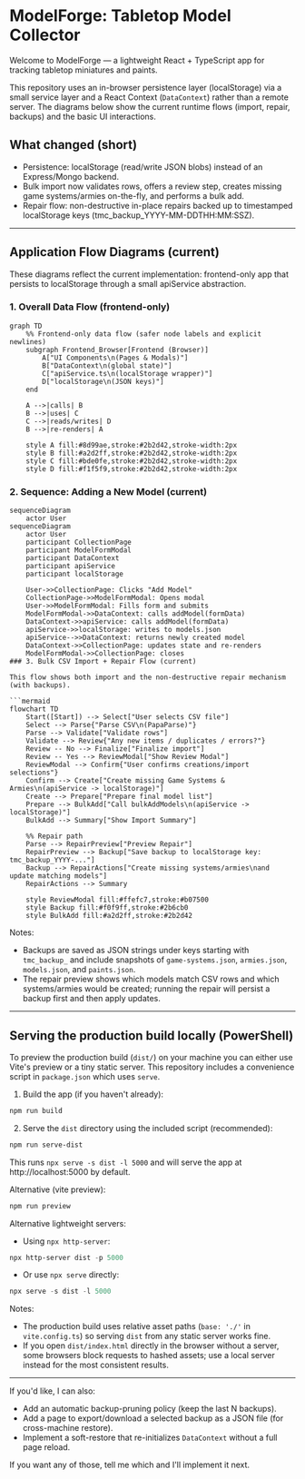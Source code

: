 <!--
 * @file README.md
 * @description This file provides an overview of the ModelForge application, its features, and technical architecture using Mermaid diagrams.
 * This program was written by Stuart Mason October 2025.
-->
# ModelForge: Tabletop Model Collector

Welcome to ModelForge — a lightweight React + TypeScript app for tracking tabletop miniatures and paints.

This repository uses an in-browser persistence layer (localStorage) via a small service layer and a React Context (`DataContext`) rather than a remote server. The diagrams below show the current runtime flows (import, repair, backups) and the basic UI interactions.

## What changed (short)
- Persistence: localStorage (read/write JSON blobs) instead of an Express/Mongo backend.
- Bulk import now validates rows, offers a review step, creates missing game systems/armies on-the-fly, and performs a bulk add.
- Repair flow: non-destructive in-place repairs backed up to timestamped localStorage keys (tmc_backup_YYYY-MM-DDTHH:MM:SSZ).

---

## Application Flow Diagrams (current)

These diagrams reflect the current implementation: frontend-only app that persists to localStorage through a small apiService abstraction.

### 1. Overall Data Flow (frontend-only)

```mermaid
graph TD
    %% Frontend-only data flow (safer node labels and explicit newlines)
    subgraph Frontend_Browser[Frontend (Browser)]
        A["UI Components\n(Pages & Modals)"]
        B["DataContext\n(global state)"]
        C["apiService.ts\n(localStorage wrapper)"]
        D["localStorage\n(JSON keys)"]
    end

    A -->|calls| B
    B -->|uses| C
    C -->|reads/writes| D
    B -->|re-renders| A

    style A fill:#8d99ae,stroke:#2b2d42,stroke-width:2px
    style B fill:#a2d2ff,stroke:#2b2d42,stroke-width:2px
    style C fill:#bde0fe,stroke:#2b2d42,stroke-width:2px
    style D fill:#f1f5f9,stroke:#2b2d42,stroke-width:2px
```

### 2. Sequence: Adding a New Model (current)

```mermaid
sequenceDiagram
    actor User
sequenceDiagram
    actor User
    participant CollectionPage
    participant ModelFormModal
    participant DataContext
    participant apiService
    participant localStorage

    User->>CollectionPage: Clicks "Add Model"
    CollectionPage->>ModelFormModal: Opens modal
    User->>ModelFormModal: Fills form and submits
    ModelFormModal->>DataContext: calls addModel(formData)
    DataContext->>apiService: calls addModel(formData)
    apiService->>localStorage: writes to models.json
    apiService-->>DataContext: returns newly created model
    DataContext->>CollectionPage: updates state and re-renders
    ModelFormModal->>CollectionPage: closes
### 3. Bulk CSV Import + Repair Flow (current)

This flow shows both import and the non-destructive repair mechanism (with backups).

```mermaid
flowchart TD
    Start([Start]) --> Select["User selects CSV file"]
    Select --> Parse{"Parse CSV\n(PapaParse)"}
    Parse --> Validate["Validate rows"]
    Validate --> Review{"Any new items / duplicates / errors?"}
    Review -- No --> Finalize["Finalize import"]
    Review -- Yes --> ReviewModal["Show Review Modal"]
    ReviewModal --> Confirm{"User confirms creations/import selections"}
    Confirm --> Create["Create missing Game Systems & Armies\n(apiService -> localStorage)"]
    Create --> Prepare["Prepare final model list"]
    Prepare --> BulkAdd["Call bulkAddModels\n(apiService -> localStorage)"]
    BulkAdd --> Summary["Show Import Summary"]

    %% Repair path
    Parse --> RepairPreview["Preview Repair"]
    RepairPreview --> Backup["Save backup to localStorage key: tmc_backup_YYYY-..."]
    Backup --> RepairActions["Create missing systems/armies\nand update matching models"]
    RepairActions --> Summary

    style ReviewModal fill:#ffefc7,stroke:#b07500
    style Backup fill:#f0f9ff,stroke:#2b6cb0
    style BulkAdd fill:#a2d2ff,stroke:#2b2d42
```

Notes:
- Backups are saved as JSON strings under keys starting with `tmc_backup_` and include snapshots of `game-systems.json`, `armies.json`, `models.json`, and `paints.json`.
- The repair preview shows which models match CSV rows and which systems/armies would be created; running the repair will persist a backup first and then apply updates.

---

## Serving the production build locally (PowerShell)

To preview the production build (`dist/`) on your machine you can either use Vite's preview or a tiny static server. This repository includes a convenience script in `package.json` which uses `serve`.

1) Build the app (if you haven't already):

```powershell
npm run build
```

2) Serve the `dist` directory using the included script (recommended):

```powershell
npm run serve-dist
```

This runs `npx serve -s dist -l 5000` and will serve the app at http://localhost:5000 by default.

Alternative (vite preview):

```powershell
npm run preview
```

Alternative lightweight servers:
- Using `npx http-server`:

```powershell
npx http-server dist -p 5000
```

- Or use `npx serve` directly:

```powershell
npx serve -s dist -l 5000
```

Notes:
- The production build uses relative asset paths (`base: './'` in `vite.config.ts`) so serving `dist` from any static server works fine.
- If you open `dist/index.html` directly in the browser without a server, some browsers block requests to hashed assets; use a local server instead for the most consistent results.

---

If you'd like, I can also:
- Add an automatic backup-pruning policy (keep the last N backups).
- Add a page to export/download a selected backup as a JSON file (for cross-machine restore).
- Implement a soft-restore that re-initializes `DataContext` without a full page reload.

If you want any of those, tell me which and I'll implement it next.